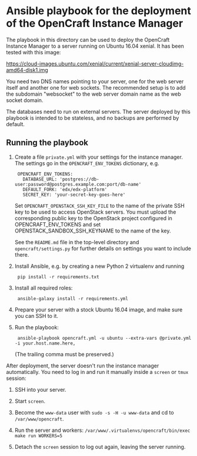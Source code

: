 Ansible playbook for the deployment of the OpenCraft Instance Manager
=====================================================================

The playbook in this directory can be used to deploy the OpenCraft Instance Manager to a server
running on Ubuntu 16.04 xenial.  It has been tested with this image:

https://cloud-images.ubuntu.com/xenial/current/xenial-server-cloudimg-amd64-disk1.img

You need two DNS names pointing to your server, one for the web server itself and another one for
web sockets.  The recommended setup is to add the subdomain "websocket" to the web server domain
name as the web socket domain.

The databases need to run on external servers.  The server deployed by this playbook is intended to
be stateless, and no backups are performed by default.

Running the playbook
--------------------

1. Create a file `private.yml` with your settings for the instance manager.  The settings go in the
   `OPENCRAFT_ENV_TOKENS` dictionary, e.g.

        OPENCRAFT_ENV_TOKENS:
          DATABASE_URL: 'postgres://db-user:password@postgres.example.com:port/db-name'
          DEFAULT_FORK: 'edx/edx-platform'
          SECRET_KEY: 'your-secret-key-goes-here'

   Set `OPENCRAFT_OPENSTACK_SSH_KEY_FILE` to the name of the private SSH key to be used to access
   OpenStack servers.  You must upload the corresponding public key to the OpenStack project
   configured in OPENCRAFT_ENV_TOKENS and set OPENSTACK_SANDBOX_SSH_KEYNAME to the name of the key.

   See the `README.md` file in the top-level directory and `opencraft/settings.py` for further details
   on settings you want to include there.

2. Install Ansible, e.g. by creating a new Python 2 virtualenv and running

        pip install -r requirements.txt

3. Install all required roles:

        ansible-galaxy install -r requirements.yml

4. Prepare your server with a stock Ubuntu 16.04 image, and make sure you can SSH to it.

5. Run the playbook:

        ansible-playbook opencraft.yml -u ubuntu --extra-vars @private.yml -i your.host.name.here,

   (The trailing comma must be preserved.)

After deployment, the server doesn't run the instance manager automatically.  You need to log in
and run it manually inside a `screen` or `tmux` session:

1. SSH into your server.

2. Start `screen`.

3. Become the `www-data` user with `sudo -s -H -u www-data` and cd to `/var/www/opencraft`.

4. Run the server and workers: `/var/www/.virtualenvs/opencraft/bin/exec make run WORKERS=5`

5. Detach the `screen` session to log out again, leaving the server running.
